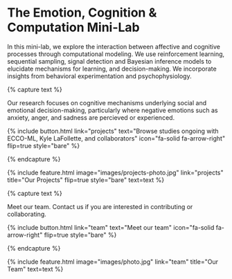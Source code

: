 ---
---

# The Emotion, Cognition & Computation Mini-Lab

In this mini-lab, we explore the interaction between affective and cognitive processes through computational modeling. We use reinforcement learning, sequential sampling, signal detection and Bayesian inference models to elucidate mechanisms for learning, and decision-making. We incorporate insights from behavioral experimentation and psychophysiology.

{% capture text %}

Our research focuses on cognitive mechanisms underlying social and emotional decision-making, particularly where negative emotions such as anxiety, anger, and sadness are percieved or experienced.

{%
  include button.html
  link="projects"
  text="Browse studies ongoing with ECCO-ML, Kyle LaFollette, and collaborators"
  icon="fa-solid fa-arrow-right"
  flip=true
  style="bare"
%}

{% endcapture %}

{%
  include feature.html
  image="images/projects-photo.jpg"
  link="projects"
  title="Our Projects"
  flip=true
  style="bare"
  text=text
%}

{% capture text %}

Meet our team. Contact us if you are interested in contributing or collaborating.

{%
  include button.html
  link="team"
  text="Meet our team"
  icon="fa-solid fa-arrow-right"
  flip=true
  style="bare"
%}

{% endcapture %}

{%
  include feature.html
  image="images/photo.jpg"
  link="team"
  title="Our Team"
  text=text
%}
